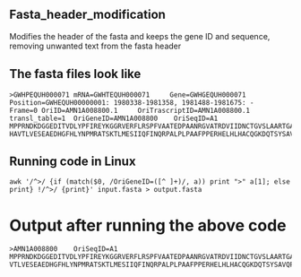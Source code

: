 ## Fasta_header_modification

Modifies the header of the fasta and keeps the gene ID and sequence, removing unwanted text from the fasta header

## The fasta files look like 
```
>GWHPEQUH000071 mRNA=GWHTEQUH000071     Gene=GWHGEQUH000071     Position=GWHEQUH00000001: 1980338-1981358, 1981488-1981675: -   Frame=0 OriID=AMN1A008800.1     OriTrascriptID=AMN1A008800.1    transl_table=1  OriGeneID=AMN1A008800    OriSeqID=A1
MPPRNDKDGGEDITVDLYPFIREYKGGRVERFLRSPFVAATEDPAANRGVATRDVIIDNCTGVSLAARTGALVVSVEYRLAPEHPVPAAYDDAWAALQWVASLSDPWLSSYADPERTFLAGDSAGGNIVYNTAVRAAGRGTNIVDIEGLVIVHPYFWGVDRLSSSETVWDGVAMFTPDFVDRLWPYVTAGQLENDDPWINPLDGDIASLMCRRVLVAVAEKDSLSGRGRRLAASMRNLMWADDQ
HAVTLVESEAEDHGFHLYNPMRATSKTLMESIIQFINQRPALPLPAAFPPERHELHLHACQGKDQTSYSAVQPILGVPTRPYVDVFGYGVAMKDSSGPKNTTRTSCLQIGGHERRSSPRTRRYGLSLGHPITSNMRFPLSATTSPGGGCVHFHKFMTI
```
## Running code in Linux 
```
awk '/^>/ {if (match($0, /OriGeneID=([^ ]+)/, a)) print ">" a[1]; else print} !/^>/ {print}' input.fasta > output.fasta
```
# Output after running the above code

```
>AMN1A008800    OriSeqID=A1
MPPRNDKDGGEDITVDLYPFIREYKGGRVERFLRSPFVAATEDPAANRGVATRDVIIDNCTGVSLAARTGALVVSVEYRLAPEHPVPAAYDDAWAALQWVASLSDPWLSSYADPERTFLAGDSAGGNIVYNTAVRAAGRGTNIVDIEGLVIVHPYFWGVDRLSSSETVWDGVAMFTPDFVDRLWPYVTAGQLENDDPWINPLDGDIASLMCRRVLVAVAEKDSLSGRGRRLAASMRNLMWADDQHA
VTLVESEAEDHGFHLYNPMRATSKTLMESIIQFINQRPALPLPAAFPPERHELHLHACQGKDQTSYSAVQPILGVPTRPYVDVFGYGVAMKDSSGPKNTTRTSCLQIGGHERRSSPRTRRYGLSLGHPITSNMRFPLSATTSPGGGCVHFHKFMTI
```
